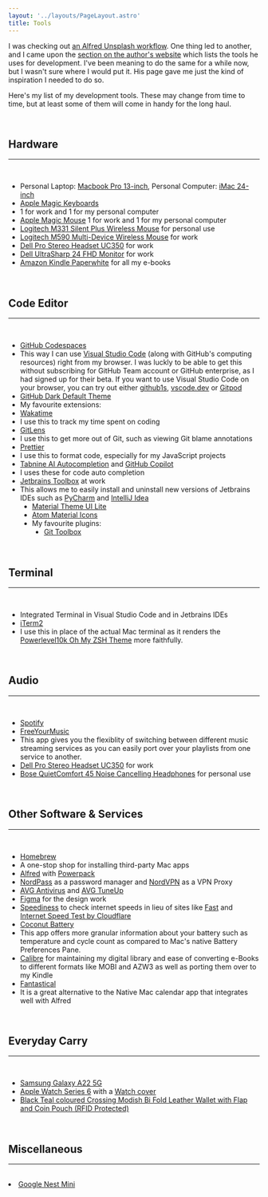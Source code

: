 ```yaml
---
layout: '../layouts/PageLayout.astro'
title: Tools
---
```


<main class="container mt-8 ml-32">

I was checking out <a href="https://www.alfredworkflows.store/workflows/unsplash">an Alfred Unsplash workflow</a>. One thing led to another, and I came upon the <a href="https://www.adamdehaven.com/uses/">section on the author's website</a> which lists the tools he uses for development. I've been meaning to do the same for a while now, but I wasn't sure where I would put it. His page gave me just the kind of inspiration I needed to do so.

Here's my list of my development tools. These may change from time to time, but at least some of them will come in handy for the long haul.

<br>

<h2 class="font-bold text-2xl text-left mb-4">Hardware</h2>

---

<br>

<ul class="ml-10"style="list-style: disc;">
<li>Personal Laptop: <a href="https://www.apple.com/sg/macbook-pro-13/">Macbook Pro 13-inch</a>, Personal Computer: <a href="https://www.apple.com/sg/imac-24/">iMac 24-inch</a> </li>
<li><a href="https://www.apple.com/sg/shop/product/MK2A3ZA/A/magic-keyboard-us-english">Apple Magic Keyboards</a> <li>1 for work and 1 for my personal computer </li>
<li><a href="https://www.apple.com/sg/shop/product/MK2E3ZA/A/magic-mouse-white-multi-touch-surface">Apple Magic Mouse</a> 1 for work and 1 for my personal computer </li>
<li><a href="https://www.logitech.com/en-sg/products/mice/m331-silent-plus-mouse.910-004915.html">Logitech M331 Silent Plus Wireless Mouse</a> for personal use </li>
<li><a href="https://www.logitech.com/en-sg/products/mice/m590-silent-wireless-mouse.910-005204.html">Logitech M590 Multi-Device Wireless Mouse</a> for work </li>
<li><a href="https://www.dell.com/support/home/en-sg/product-support/product/dell-pro-stereoheadset-uc350/overview">Dell Pro Stereo Headset UC350</a> for work </li>
<li><a href="https://www.dell.com/en-sg/shop/dell-ultrasharp-24-monitor-u2422h/apd/210-azfe/monitors-monitor-accessories">Dell UltraSharp 24 FHD Monitor</a> for work </li>
<li><a href="https://www.amazon.sg/Kindle-Paperwhite-Waterproof-International-generation/dp/B07741S7Y8/ref=sr_1_6?crid=2Q5AXI3V7UA18&keywords=Kindle+Paperwhite&qid=1650682837&sprefix=kindle+paperwhi%2Caps%2C646&sr=8-6">Amazon Kindle Paperwhite</a> for all my e-books </li>
</ul>

<br>

<h2 class="font-bold text-2xl text-left  mb-4"> Code Editor </h2>

---

<br>

<ul class="ml-10"style="list-style: disc;">
<li><a href="https://github.com/features/codespaces">GitHub Codespaces</a> <li>This way I can use <a href="https://code.visualstudio.com/">Visual Studio Code</a> (along with GitHub's computing resources) right from my browser. I was luckly to be able to get this without subscribing for GitHub Team account or GitHub enterprise, as I had signed up for their beta. If you want to use Visual Studio Code on your browser, you can try out either <a href="https://github.com/conwnet/github1s">github1s</a>, <a href="https://vscode.dev/">vscode.dev</a> or <a href="https://www.gitpod.io/">Gitpod</a>
    <li><a href="https://marketplace.visualstudio.com/items?itemName=GitHub.github-vscode-theme">GitHub Dark Default Theme</a>
    <li>My favourite extensions:
        <li><a href="https://wakatime.com/">Wakatime</a> <li>I use this to track my time spent on coding
        <li><a href="https://www.gitkraken.com/gitlens">GitLens</a> <li>I use this to get more out of Git, such as viewing Git blame annotations
        <li><a href="https://prettier.io/docs/en/editors.html">Prettier</a> <li>I use this to format code, especially for my JavaScript projects
        <li><a href="https://www.tabnine.com/install/vscode">Tabnine AI Autocompletion</a> and <a href="https://copilot.github.com/">GitHub Copilot</a> <li>I uses these for code auto completion

<li><a href="https://www.jetbrains.com/toolbox-app/">Jetbrains Toolbox</a> at work <li>This allows me to easily install and uninstall new versions of Jetbrains IDEs such as <a href="https://www.jetbrains.com/pycharm/">PyCharm</a> and <a href="https://www.jetbrains.com/idea/">IntelliJ Idea</a>
    <ul class="ml-10"style="list-style: disc;">
    <li><a href="https://plugins.jetbrains.com/plugin/12124-material-theme-ui-lite">Material Theme UI Lite</a>
    <li><a href="https://plugins.jetbrains.com/plugin/10044-atom-material-icons">Atom Material Icons</a>
    <li>My favourite plugins:
        <ul class="ml-10"style="list-style: disc;">
            <li><a href="https://plugins.jetbrains.com/plugin/7499-gittoolbox">Git Toolbox</a>
        </ul>
    </ul>
</ul>

<br>

<h2 class="font-bold text-2xl text-left mb-4"> Terminal </h2>

---

<br>

<ul class="ml-10"style="list-style: disc;">
<li>Integrated Terminal in Visual Studio Code and in Jetbrains IDEs
<li><a href="https://www.iterm2.com/">iTerm2</a> <li>I use this in place of the actual Mac terminal as it renders the <a href="https://github.com/romkatv/powerlevel10k">Powerlevel10k Oh My ZSH Theme</a> more faithfully.
</ul>

<br>

<h2 class="font-bold text-2xl text-left mb-4"> Audio </h2>

---

<br>

<ul class="ml-10"style="list-style: disc;">
<li><a href="https://www.spotify.com">Spotify</a>
<li><a href="https://freeyourmusic.com/">FreeYourMusic</a> <li>This app gives you the flexiblity of switching between different music streaming services as you can easily port over your playlists from one service to another.
<li><a href="https://www.dell.com/support/home/en-sg/product-support/product/dell-pro-stereoheadset-uc350/overview">Dell Pro Stereo Headset UC350</a> for work
<li><a href="https://www.bose.com/en_us/products/headphones/noise_cancelling_headphones/quietcomfort-headphones-45.html#v=qc45_black">Bose QuietComfort 45 Noise Cancelling Headphones</a> for personal use
</ul>

<br />

<h2 class="font-bold text-2xl text-left mb-4"> Other Software & Services </h2>

---

<br>

<ul class="ml-10"style="list-style: disc;">
<li><a href="https://brew.sh">Homebrew</a> <li>A one-stop shop for installing third-party Mac apps
<li><a href="https://www.alfredapp.com/">Alfred</a> with <a href="https://www.alfredapp.com/shop/">Powerpack</a>
<li><a href="https://nordpass.com/">NordPass</a> as a password manager and <a href="https://nordvpn.com/">NordVPN</a> as a VPN Proxy
<li><a href="https://www.avg.com/en-us/free-antivirus-download#mac">AVG Antivirus</a> and <a href="https://www.avg.com/en-us/avg-pctuneup#mac">AVG TuneUp</a>
<li><a href="https://www.figma.com/">Figma</a> for the design work
<li><a href="https://sindresorhus.com/speediness">Speediness</a> to check internet speeds in lieu of sites like <a href="https://fast.com/">Fast</a> and <a href="https://speed.cloudflare.com/">Internet Speed Test by Cloudflare</a>
<li><a href="https://www.coconut-flavour.com/coconutbattery/">Coconut Battery</a> <li>This app offers more granular information about your battery such as temperature and cycle count as compared to Mac's native Battery Preferences Pane.
<li><a href="https://calibre-ebook.com/">Calibre</a> for maintaining my digital library and ease of converting e-Books to different formats like MOBI and AZW3 as well as porting them over to my Kindle
<li><a href="https://flexibits.com/fantastical">Fantastical</a> <li>It is a great alternative to the Native Mac calendar app that integrates well with Alfred
</ul>

<br>

<h2 class="font-bold text-2xl text-left mb-4"> Everyday Carry </h2>

---

<br>

<ul class="ml-10"style="list-style: disc;">
<li><a href="https://www.samsung.com/uk/smartphones/galaxy-a/galaxy-a22-5g-gray-64gb-sm-a226bzaueua/">Samsung Galaxy A22 5G</a>
<li><a href="https://www.apple.com/lae/apple-watch-series-6/">Apple Watch Series 6</a> with a <a href="https://shopee.sg/-SG-for-Apple-Watch-Case-with-HD-Screen-Protector-for-iWatch-Series-7-6-5-4-3-2-1-SE-i.368100296.8713537659?sp_atk=e4866b8c-1acb-47d9-9d6b-7444604a0f0f">Watch cover</a>
<li><a href="https://thewalletshop.com/product/crossing-modish-bi-fold-leather-wallet-with-flap-and-coin-pouch-rfid-black-teal/">Black Teal coloured Crossing Modish Bi Fold Leather Wallet with Flap and Coin Pouch (RFID Protected)</a>
</ul>

<br>

<h2 class="font-bold text-2xl text-left mb-4"> Miscellaneous </h2>

---

<br>

<li><a href="https://store.google.com/sg/product/google_nest_mini?pli=1&hl=en-GB">Google Nest Mini</a>

</main>
<br> <br>